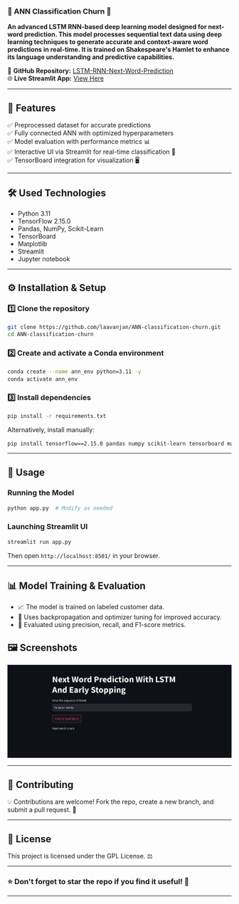 
### **📌 ANN Classification Churn** 🚀  

**An advanced LSTM RNN-based deep learning model designed for next-word prediction. This model processes sequential text data using deep learning techniques to generate accurate and context-aware word predictions in real-time. It is trained on Shakespeare's Hamlet to enhance its language understanding and predictive capabilities.**  

🔗 **GitHub Repository:** [LSTM-RNN-Next-Word-Prediction](https://github.com/laavanjan/LSTM-RNN-Next-Word-Prediction)  
🌐 **Live Streamlit App:** [View Here](https://lstm-rnn-next-word-prediction-maccjvzsqpjngzjehhaj7r.streamlit.app/)  

---

## **📂 Features**  

✅ Preprocessed dataset for accurate predictions  
✅ Fully connected ANN with optimized hyperparameters  
✅ Model evaluation with performance metrics 📊  
✅ Interactive UI via Streamlit for real-time classification 🎨  
✅ TensorBoard integration for visualization 🖥️  

---

## **🛠️ Used Technologies**

- Python 3.11  
- TensorFlow 2.15.0  
- Pandas, NumPy, Scikit-Learn  
- TensorBoard  
- Matplotlib  
- Streamlit
- Jupyter notebook  

---

## **⚙️ Installation & Setup**  

### **1️⃣ Clone the repository**  

```bash
git clone https://github.com/laavanjan/ANN-classification-churn.git
cd ANN-classification-churn
```

### **2️⃣ Create and activate a Conda environment**  

```bash
conda create --name ann_env python=3.11 -y
conda activate ann_env
```

### **3️⃣ Install dependencies**  

```bash
pip install -r requirements.txt
```

Alternatively, install manually:  

```bash
pip install tensorflow==2.15.0 pandas numpy scikit-learn tensorboard matplotlib streamlit ipykernel
```

---

## **🚀 Usage**  

### **Running the Model**  

```bash
python app.py  # Modify as needed
```

### **Launching Streamlit UI**  

```bash
streamlit run app.py
```

Then open `http://localhost:8501/` in your browser.  

---

## **📊 Model Training & Evaluation**  

- 📈 The model is trained on labeled customer data.  
- 🔄 Uses backpropagation and optimizer tuning for improved accuracy.  
- 🎯 Evaluated using precision, recall, and F1-score metrics.  


## **🖼️ Screenshots**  

![Model Output](img.png)  

---

## **🤝 Contributing**  

💡 Contributions are welcome! Fork the repo, create a new branch, and submit a pull request. 🚀  

---

## **📝 License**  

This project is licensed under the GPL License. ⚖️  

---

### ⭐ **Don't forget to star the repo if you find it useful!** 🌟  

---

